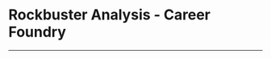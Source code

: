 # Rockbuster Analysis - Career Foundry
_________________________________________________________________
